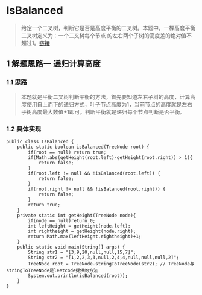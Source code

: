 # IsBalanced
> 给定一个二叉树，判断它是否是高度平衡的二叉树。本题中，一棵高度平衡二叉树定义为：一个二叉树每个节点 的左右两个子树的高度差的绝对值不超过1。[链接](https://leetcode-cn.com/problems/balanced-binary-tree/)

## 1 解题思路一 递归计算高度
### 1.1 思路
> 本题就是平衡二叉树判断平衡的方法，首先要知道左右子树的高度，计算高度使用自上而下的递归方式，叶子节点高度为1，当前节点的高度就是左右子树高度最大数值+1即可。判断平衡就是递归每个节点判断是否平衡。
### 1.2 具体实现
```
public class IsBalanced {
    public static boolean isBalanced(TreeNode root) {
        if(root == null) return true;
        if(Math.abs(getHeight(root.left)-getHeight(root.right)) > 1){
            return false;
        }
        if(root.left != null && !isBalanced(root.left)) {
            return false;
        }
        if(root.right != null && !isBalanced(root.right)) {
            return false;
        }
        return true;
    }
    private static int getHeight(TreeNode node){
        if(node == null)return 0;
        int leftHeight = getHeight(node.left);
        int rightheight = getHeight(node.right);
        return Math.max(leftHeight,rightheight)+1;
    }
    public static void main(String[] args) {
        String str1 = "[3,9,20,null,null,15,7]";
        String str2 = "[1,2,2,3,3,null,2,4,4,null,null,null,2]";
        TreeNode root = TreeNode.stringToTreeNode(str2); // TreeNode与stringToTreeNode是leetcode提供的方法
        System.out.println(isBalanced(root));
    }
}
```

